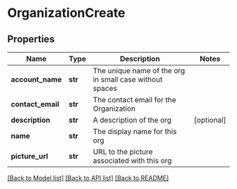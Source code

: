 # OrganizationCreate

## Properties
Name | Type | Description | Notes
------------ | ------------- | ------------- | -------------
**account_name** | **str** | The unique name of the org in small case without spaces | 
**contact_email** | **str** | The contact email for the Organization | 
**description** | **str** | A description of the org | [optional] 
**name** | **str** | The display name for this org | 
**picture_url** | **str** | URL to the picture associated with this org | 

[[Back to Model list]](../README.md#documentation-for-models) [[Back to API list]](../README.md#documentation-for-api-endpoints) [[Back to README]](../README.md)


